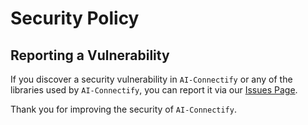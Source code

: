 # Security Policy

## Reporting a Vulnerability

If you discover a security vulnerability in `AI-Connectify` or any of the libraries used by `AI-Connectify`, you can report it via our [Issues Page](https://github.com/brianelizondo/ai-connectify/issues).

Thank you for improving the security of `AI-Connectify`.
